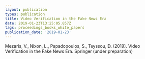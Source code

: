 ```yaml
---
layout: publication
types: publication
title: Video Verification in the Fake News Era
date: 2019-01-23T13:25:05.857Z
tags: proceedings_books_white_papers
publication_date: '2019-01-23'
---
```

Mezaris, V., Nixon, L., Papadopoulos, S., Teyssou, D. (2019). Video Verification in the Fake News Era. Springer (under preparation)
